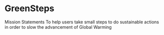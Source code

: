 # GreenSteps

Mission Statements To help users take small steps to do sustainable actions in order to slow the advancement of Global Warming